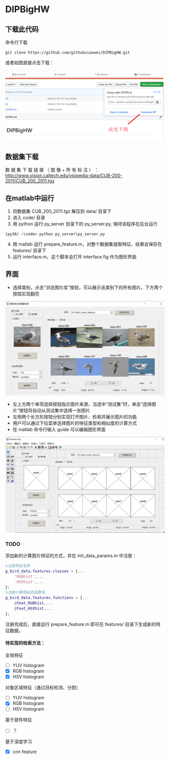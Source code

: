 # DIPBigHW

## 下载此代码

命令行下载

```
git clone https://github.com/githubxiaowei/DIPBigHW.git
```

或者如图直接点击下载：

![show](README_img/download.png)

## 数据集下载

数 据 集 下 载 链 接 （ 图 像 + 所 有 标 注 ） ：
http://www.vision.caltech.edu/visipedia-data/CUB-200-2011/CUB_200_2011.tgz

## 在matlab中运行

 1. 将数据集 CUB_200_2011.tgz 解压到 data/ 目录下
 2. 进入 code/ 目录
 3. 用 python 运行 py_server 目录下的 py_server.py, 保持该程序在后台运行
 ```
 (py36) ~\code> python py_server\py_server.py
 ```
 4. 用 matlab 运行 prepare_feature.m，对整个数据集提取特征，结果会保存在 features/ 目录下
 5. 运行 interface.m，这个脚本会打开 interface.fig 作为图形界面

## 界面

* 选择类别，点击“浏览图片库”按钮，可以展示该类别下的所有图片。下方两个按钮实现翻页

![show](README_img/ui1.jpg)

* 左上方两个单项选择按钮指示图片来源，当选中“测试集”时，单击“选择图片”按钮将自动从测试集中选择一张图片
* 左侧两个长方形按钮分别实现打开图片、检索并展示图片的功能
* 用户可以通过下拉菜单选择图片的特征类型和相似度的计算方式
* 在 matlab 命令行输入 guide 可以编辑图形界面

![show](README_img/ui2.jpg)

### TODO

添加新的计算图片特征的方式，并在 init_data_params.m 中注册：

```matlab
%注册特征名称
g_bird_data.features.classes = {...
    'RGBhist',...
    'HSVhist',...
};
%注册计算特征的函数名
g_bird_data.features.functions = {...
    @feat_RGBhist,...
    @feat_HSVhist,...
};
```

注册完成后，直接运行 prepare_feature.m 即可在 features/ 目录下生成新的特征数据。

#### 待实现的检索方法：

全局特征

- [ ] YUV histogram
- [x] RGB histogram
- [x] HSV histogram

对象区域特征（通过目标检测、分割）

- [ ] YUV histogram
- [x] RGB histogram
- [ ] HSV histogram

基于部件特征

- [ ] ？

基于深度学习

- [x] cnn feature
